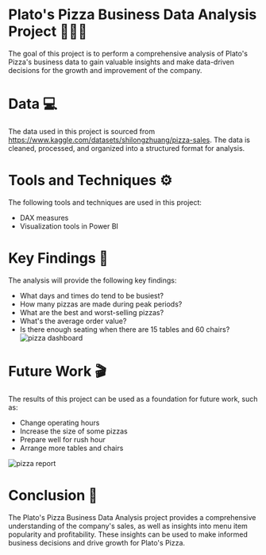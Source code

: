 # Plato's Pizza Business Data Analysis Project 🍕🍕🍕
The goal of this project is to perform a comprehensive analysis of Plato's Pizza's business data to gain valuable insights and make data-driven decisions for the growth and improvement of the company.
# Data 💻
The data used in this project is sourced from https://www.kaggle.com/datasets/shilongzhuang/pizza-sales. The data is cleaned, processed, and organized into a structured format for analysis.
# Tools and Techniques ⚙
The following tools and techniques are used in this project:
- DAX measures
- Visualization tools in Power BI
# Key Findings 🔬
The analysis will provide the following key findings:
- What days and times do tend to be busiest?
- How many pizzas are made during peak periods?
- What are the best and worst-selling pizzas?
- What's the average order value?
- Is there enough seating when there are 15 tables and 60 chairs?
![pizza dashboard](https://user-images.githubusercontent.com/124249298/217231910-6a98c103-5e63-4b2b-b211-bbb27f057dac.png)
# Future Work 🎬
The results of this project can be used as a foundation for future work, such as:
- Change operating hours
- Increase the size of some pizzas
- Prepare well for rush hour
- Arrange more tables and chairs

![pizza report](https://user-images.githubusercontent.com/124249298/217235947-2402d0b0-f3e1-4b2e-8798-4e5c6ddef440.png)

# Conclusion 📑
The Plato's Pizza Business Data Analysis project provides a comprehensive understanding of the company's sales, as well as insights into menu item popularity and profitability. These insights can be used to make informed business decisions and drive growth for Plato's Pizza.
